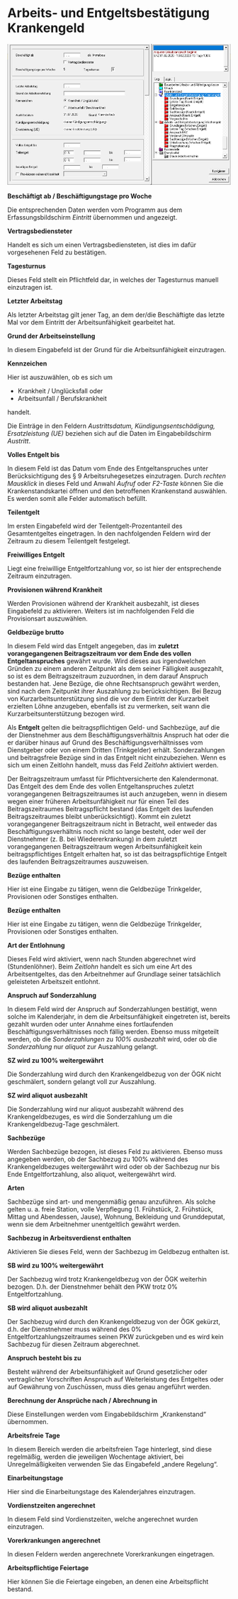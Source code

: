 # Arbeits- und Entgeltsbestätigung Krankengeld

![Image](<img/image135.png>)

**Beschäftigt ab / Beschäftigungstage pro Woche**

Die entsprechenden Daten werden vom Programm aus dem Erfassungsbildschirm *Eintritt* übernommen und angezeigt.

**Vertragsbediensteter**

Handelt es sich um einen Vertragsbediensteten, ist dies im dafür vorgesehenen Feld zu bestätigen.

**Tagesturnus**

Dieses Feld stellt ein Pflichtfeld dar, in welches der Tagesturnus manuell einzutragen ist.

**Letzter Arbeitstag**

Als letzter Arbeitstag gilt jener Tag, an dem der/die Beschäftigte das letzte Mal vor dem Eintritt der Arbeitsunfähigkeit gearbeitet hat.

**Grund der Arbeitseinstellung**

In diesem Eingabefeld ist der Grund für die Arbeitsunfähigkeit einzutragen.

**Kennzeichen**

Hier ist auszuwählen, ob es sich um

- Krankheit / Unglücksfall oder
- Arbeitsunfall / Berufskrankheit

handelt.

Die Einträge in den Feldern *Austrittsdatum, Kündigungsentschädigung, Ersatzleistung (UE)* beziehen sich auf die Daten im Eingabebildschirm *Austritt*.

**Volles Entgelt bis**

In diesem Feld ist das Datum vom Ende des Entgeltanspruches unter Berücksichtigung des § 9 Arbeitsruhegesetzes einzutragen. Durch *rechten Mausklick* in dieses Feld und Anwahl *Aufruf* oder *F2-Taste* können Sie die Krankenstandskartei öffnen und den betroffenen Krankenstand auswählen. Es werden somit alle Felder automatisch befüllt.

**Teilentgelt**

Im ersten Eingabefeld wird der Teilentgelt-Prozentanteil des Gesamtentgeltes eingetragen. In den nachfolgenden Feldern wird der Zeitraum zu diesem Teilentgelt festgelegt.

**Freiwilliges Entgelt**

Liegt eine freiwillige Entgeltfortzahlung vor, so ist hier der entsprechende Zeitraum einzutragen.

**Provisionen während Krankheit**

Werden Provisionen während der Krankheit ausbezahlt, ist dieses Eingabefeld zu aktivieren. Weiters ist im nachfolgenden Feld die Provisionsart auszuwählen.

**Geldbezüge brutto**

In diesem Feld wird das Entgelt angegeben, das im **zuletzt vorangegangenen Beitragszeitraum vor dem Ende des vollen Entgeltanspruches** gewährt wurde. Wird dieses aus irgendwelchen Gründen zu einem anderen Zeitpunkt als dem seiner Fälligkeit ausgezahlt, so ist es dem Beitragszeitraum zuzuordnen, in dem darauf Anspruch bestanden hat. Jene Bezüge, die ohne Rechtsanspruch gewährt werden, sind nach dem Zeitpunkt ihrer Auszahlung zu berücksichtigen. Bei Bezug von Kurzarbeitsunterstützung sind die vor dem Eintritt der Kurzarbeit erzielten Löhne anzugeben, ebenfalls ist zu vermerken, seit wann die Kurzarbeitsunterstützung bezogen wird.

Als **Entgelt** gelten die beitragspflichtigen Geld- und Sachbezüge, auf die der Dienstnehmer aus dem Beschäftigungsverhältnis Anspruch hat oder die er darüber hinaus auf Grund des Beschäftigungsverhältnisses vom Dienstgeber oder von einem Dritten (Trinkgelder) erhält. Sonderzahlungen und beitragsfreie Bezüge sind in das Entgelt nicht einzubeziehen. Wenn es sich um einen Zeitlohn handelt, muss das Feld *Zeitlohn* aktiviert werden.

Der Beitragszeitraum umfasst für Pflichtversicherte den Kalendermonat. Das Entgelt des dem Ende des vollen Entgeltanspruches zuletzt vorangegangenen Beitragszeitraumes ist auch anzugeben, wenn in diesem wegen einer früheren Arbeitsunfähigkeit nur für einen Teil des Beitragszeitraumes Beitragspflicht bestand (das Entgelt des laufenden Beitragszeitraumes bleibt unberücksichtigt). Kommt ein zuletzt vorangegangener Beitragszeitraum nicht in Betracht, weil entweder das Beschäftigungsverhältnis noch nicht so lange besteht, oder weil der Dienstnehmer (z. B. bei Wiedererkrankung) in dem zuletzt vorangegangenen Beitragszeitraum wegen  Arbeitsunfähigkeit kein beitragspflichtiges Entgelt erhalten hat, so ist das beitragspflichtige Entgelt des laufenden Beitragszeitraumes auszuweisen.

**Bezüge enthalten**

Hier ist eine Eingabe zu tätigen, wenn die Geldbezüge Trinkgelder, Provisionen oder Sonstiges enthalten.

**Bezüge enthalten**

Hier ist eine Eingabe zu tätigen, wenn die Geldbezüge Trinkgelder, Provisionen oder Sonstiges enthalten.

**Art der Entlohnung**

Dieses Feld wird aktiviert, wenn nach Stunden abgerechnet wird (Stundenlöhner). Beim *Zeitlohn* handelt es sich um eine Art des Arbeitsentgeltes, das den Arbeitnehmer auf Grundlage seiner tatsächlich geleisteten Arbeitszeit entlohnt.

**Anspruch auf Sonderzahlung**

In diesem Feld wird der Anspruch auf Sonderzahlungen bestätigt, wenn solche im Kalenderjahr, in dem die Arbeitsunfähigkeit eingetreten ist, bereits gezahlt wurden oder unter Annahme eines fortlaufenden Beschäftigungsverhältnisses noch fällig werden. Ebenso muss mitgeteilt werden, ob die *Sonderzahlungen* zu *100% ausbezahlt* wird, oder ob die *Sonderzahlung* nur *aliquot* zur Auszahlung gelangt.

**SZ wird zu 100% weitergewährt**

Die Sonderzahlung wird durch den Krankengeldbezug von der ÖGK nicht geschmälert, sondern gelangt voll zur Auszahlung.

**SZ wird aliquot ausbezahlt**

Die Sonderzahlung wird nur aliquot ausbezahlt während des Krankengeldbezuges, es wird die Sonderzahlung um die Krankengeldbezug-Tage geschmälert.

**Sachbezüge**

Werden Sachbezüge bezogen, ist dieses Feld zu aktivieren. Ebenso muss angegeben werden, ob der Sachbezug zu 100% während des Krankengeldbezuges weitergewährt wird oder ob der Sachbezug nur bis Ende Entgeltfortzahlung, also aliquot, weitergewährt wird.

**Arten**

Sachbezüge sind art- und mengenmäßig genau anzuführen. Als solche gelten u. a. freie Station, volle Verpflegung (1. Frühstück, 2. Frühstück, Mittag und Abendessen, Jause), Wohnung, Bekleidung und Grunddeputat, wenn sie dem Arbeitnehmer unentgeltlich gewährt werden.

**Sachbezug in Arbeitsverdienst enthalten**

Aktivieren Sie dieses Feld, wenn der Sachbezug im Geldbezug enthalten ist.

**SB wird zu 100% weitergewährt**

Der Sachbezug wird trotz Krankengeldbezug von der ÖGK weiterhin bezogen. D.h. der Dienstnehmer behält den PKW trotz 0% Entgeltfortzahlung.

**SB wird aliquot ausbezahlt**

Der Sachbezug wird durch den Krankengeldbezug von der ÖGK gekürzt, d.h. der Dienstnehmer muss während des 0% Entgeltfortzahlungszeitraumes seinen PKW zurückgeben und es wird kein Sachbezug für diesen Zeitraum abgerechnet.

**Anspruch besteht bis zu**

Besteht während der Arbeitsunfähigkeit auf Grund gesetzlicher oder vertraglicher Vorschriften Anspruch auf Weiterleistung des Entgeltes oder auf Gewährung von Zuschüssen, muss dies genau angeführt werden. 

**Berechnung der Ansprüche nach / Abrechnung in**

Diese Einstellungen werden vom Eingabebildschirm „Krankenstand“ übernommen.

**Arbeitsfreie Tage**

In diesem Bereich werden die arbeitsfreien Tage hinterlegt, sind diese regelmäßig, werden die jeweiligen Wochentage aktiviert, bei Unregelmäßigkeiten verwenden Sie das Eingabefeld „andere Regelung“. 

**Einarbeitungstage**

Hier sind die Einarbeitungstage des Kalenderjahres einzutragen.

**Vordienstzeiten angerechnet**

In diesem Feld sind Vordienstzeiten, welche angerechnet wurden einzutragen.

**Vorerkrankungen angerechnet**

In diesen Feldern werden angerechnete Vorerkrankungen eingetragen.

**Arbeitspflichtige Feiertage**

Hier können Sie die Feiertage eingeben, an denen eine Arbeitspflicht bestand.